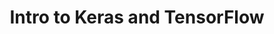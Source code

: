 ---
title: Intro to Keras and TensorFlow
author: 
image: https://tinyurl.com/yv8xuuhh
description: This is an introduction to Keras and TensorFlow with a simple classification problem.
topics: 
sources: 
publish: False
link: https://nbviewer.jupyter.org/github/LukeAnglin/WebApp/blob/master/categories/MLProjects/Notes/Keras-and-TensorFlow.ipynb
---